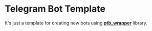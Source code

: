 # Telegram Bot Template

It's just a template for creating new bots using **[ptb_wrapper](https://github.com/tsepa0/telegram_api_python)** library.
